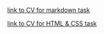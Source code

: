 [link to CV for markdown task](https://IrinaOsp.github.io/rsschool-cv/cv)

[link to CV for HTML & CSS task](https://IrinaOsp.github.io/rsschool-cv/)
